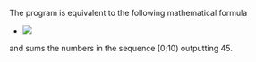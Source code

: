 The program is equivalent to the following mathematical formula
- <img src="https://latex.codecogs.com/gif.latex?%5Csum_%7Bn%3D0%7D%5E%7B9%7Dn%20%3D%200%20&plus;%201%20&plus;%202%20&plus;%203%20&plus;%204%20&plus;%205%20&plus;%206%20&plus;%207%20&plus;%208%20&plus;%209%20%3D%2045" /> 
and sums the numbers in the sequence [0;10) outputting 45.
